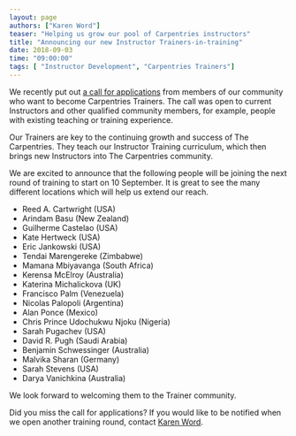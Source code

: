 ```yaml
---
layout: page
authors: ["Karen Word"]
teaser: "Helping us grow our pool of Carpentries instructors"
title: "Announcing our new Instructor Trainers-in-training"
date: 2018-09-03
time: "09:00:00"
tags: [ "Instructor Development", "Carpentries Trainers"]
---
```


We recently put out [a call for applications](https://carpentries.org/blog/2018/07/apply-to-train/) from members of our community
who want to become Carpentries Trainers. The call was open to current Instructors and other qualified community members, for example,
people with existing teaching or training experience.

Our Trainers are key to the continuing growth and success of The Carpentries. They teach our Instructor Training curriculum, 
which then brings new Instructors into The Carpentries community.

We are excited to announce that the following people will be joining the next round of training to start on 10 September. It is great to see the many different locations which will help us extend our reach.

* Reed A. Cartwright (USA)
* Arindam Basu (New Zealand)
* Guilherme Castelao (USA)
* Kate Hertweck (USA)
* Eric Jankowski (USA)
* Tendai Marengereke (Zimbabwe)
* Mamana Mbiyavanga (South Africa)
* Kerensa McElroy (Australia)
* Katerina Michalickova (UK)
* Francisco Palm (Venezuela)
* Nicolas Palopoli (Argentina)
* Alan Ponce (Mexico)
* Chris Prince Udochukwu Njoku (Nigeria)
* Sarah Pugachev (USA)
* David R. Pugh (Saudi Arabia)
* Benjamin Schwessinger (Australia)
* Malvika Sharan (Germany)
* Sarah Stevens (USA)
* Darya Vanichkina (Australia)

We look forward to welcoming them to the Trainer community. 

Did you miss the call for applications? If you would like to be notified when we open another training round, contact [Karen Word](mailto:krword@carpentries.org).
